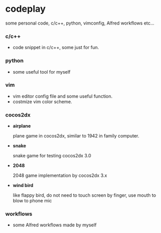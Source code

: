 
codeplay
===========

some personal code, c/c++, python, vimconfig, Alfred workflows etc...

### c/c++

- code snippet in c/c++, some just for fun.

### python

- some useful tool for myself

### vim

- vim editor config file and some useful function.
- costmize vim color scheme.

### cocos2dx

- **airplane**

  plane game in cocos2dx, similar to 1942 in family computer.

- **snake**

  snake game for testing cocos2dx 3.0

- **2048**

  2048 game implementation by cocos2dx 3.x

- **wind bird**

  like flappy bird, do not need to touch screen by finger, use mouth to blow to phone mic

### workflows

- some Alfred workflows made by myself
